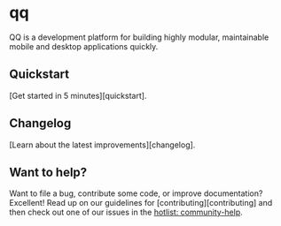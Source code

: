 # qq
QQ is a development platform for building highly modular, maintainable mobile and desktop applications quickly.

## Quickstart

[Get started in 5 minutes][quickstart].


## Changelog

[Learn about the latest improvements][changelog]. 


## Want to help?

Want to file a bug, contribute some code, or improve documentation? Excellent! Read up on our
guidelines for [contributing][contributing] and then check out one of our issues in the [hotlist: community-help](https://github.com/jsmuster/qq/labels/hotlist%3A%20community-help).

